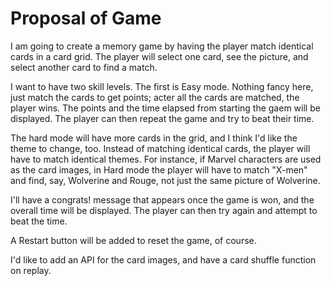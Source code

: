 # Proposal of Game
  
  I am going to create a memory game by having the player match identical cards in a card grid. The player will select one card, see the picture, and select another card to find a match.

  I want to have two skill levels. The first is Easy mode. Nothing fancy here, just match the cards to get points; acter all the cards are matched, the player wins. The points and the time elapsed from starting the gaem will be displayed. The player can then repeat the game and try to beat their time.

  The hard mode will have more cards in the grid, and I think I'd like the theme to change, too. Instead of matching identical cards, the player will have to match identical themes. For instance, if Marvel characters are used as the card images, in Hard mode the player will have to match "X-men" and find, say, Wolverine and Rouge, not just the same picture of Wolverine.

  I'll have a congrats! message that appears once the game is won, and the overall time will be displayed. The player can then try again and attempt to beat the time.

  A Restart button will be added to reset the game, of course.

  I'd like to add an API for the card images, and have a card shuffle function on replay.